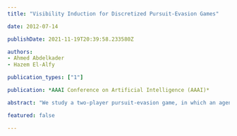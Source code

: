 ```yaml
---
title: "Visibility Induction for Discretized Pursuit-Evasion Games"

date: 2012-07-14

publishDate: 2021-11-19T20:39:58.233580Z

authors:
- Ahmed Abdelkader
- Hazem El-Alfy

publication_types: ["1"]

publication: *AAAI Conference on Artificial Intelligence (AAAI)*

abstract: "We study a two-player pursuit-evasion game, in which an agent moving amongst obstacles is to be maintained within``sight" of a pursuing robot. Using a discretization of the environment, our main contribution is to design an efficient algorithm that decides, given initial positions of both pursuer and evader, if the evader can take any moving strategy to go out of sight of the pursuer at any time instant. If that happens, we say that the evader wins the game. We analyze the algorithm, present several optimizations and show results for different environments. For situations where the evader cannot win, we compute, in addition, a pursuit strategy that keeps the evader within sight, for every strategy the evader can take. Finally, if it is determined that the evader wins, we compute its optimal escape trajectory and the corresponding optimal pursuit trajectory."

featured: false

---
```


